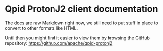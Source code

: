 # Qpid ProtonJ2 client documentation

The docs are raw Markdown right now, we still need to put stuff in place to convert
to other formats like HTML.

Until then you might find it easier to view them by browsing the GitHub repository:
https://github.com/apache/qpid-protonj2
